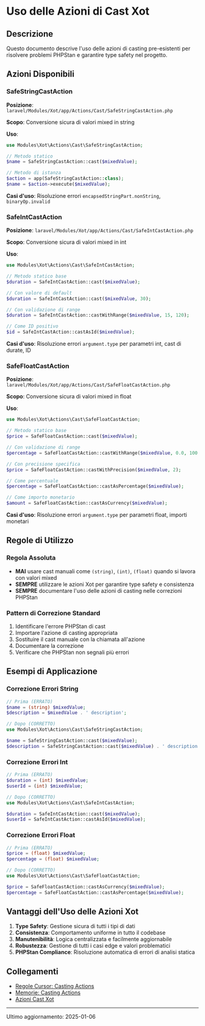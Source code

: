 # Uso delle Azioni di Cast Xot

## Descrizione
Questo documento descrive l'uso delle azioni di casting pre-esistenti per risolvere problemi PHPStan e garantire type safety nel progetto.

## Azioni Disponibili

### SafeStringCastAction
**Posizione**: `laravel/Modules/Xot/app/Actions/Cast/SafeStringCastAction.php`

**Scopo**: Conversione sicura di valori mixed in string

**Uso**:
```php
use Modules\Xot\Actions\Cast\SafeStringCastAction;

// Metodo statico
$name = SafeStringCastAction::cast($mixedValue);

// Metodo di istanza
$action = app(SafeStringCastAction::class);
$name = $action->execute($mixedValue);
```

**Casi d'uso**: Risoluzione errori `encapsedStringPart.nonString`, `binaryOp.invalid`

### SafeIntCastAction
**Posizione**: `laravel/Modules/Xot/app/Actions/Cast/SafeIntCastAction.php`

**Scopo**: Conversione sicura di valori mixed in int

**Uso**:
```php
use Modules\Xot\Actions\Cast\SafeIntCastAction;

// Metodo statico base
$duration = SafeIntCastAction::cast($mixedValue);

// Con valore di default
$duration = SafeIntCastAction::cast($mixedValue, 30);

// Con validazione di range
$duration = SafeIntCastAction::castWithRange($mixedValue, 15, 120);

// Come ID positivo
$id = SafeIntCastAction::castAsId($mixedValue);
```

**Casi d'uso**: Risoluzione errori `argument.type` per parametri int, cast di durate, ID

### SafeFloatCastAction
**Posizione**: `laravel/Modules/Xot/app/Actions/Cast/SafeFloatCastAction.php`

**Scopo**: Conversione sicura di valori mixed in float

**Uso**:
```php
use Modules\Xot\Actions\Cast\SafeFloatCastAction;

// Metodo statico base
$price = SafeFloatCastAction::cast($mixedValue);

// Con validazione di range
$percentage = SafeFloatCastAction::castWithRange($mixedValue, 0.0, 100.0);

// Con precisione specifica
$price = SafeFloatCastAction::castWithPrecision($mixedValue, 2);

// Come percentuale
$percentage = SafeFloatCastAction::castAsPercentage($mixedValue);

// Come importo monetario
$amount = SafeFloatCastAction::castAsCurrency($mixedValue);
```

**Casi d'uso**: Risoluzione errori `argument.type` per parametri float, importi monetari

## Regole di Utilizzo

### Regola Assoluta
- **MAI** usare cast manuali come `(string)`, `(int)`, `(float)` quando si lavora con valori mixed
- **SEMPRE** utilizzare le azioni Xot per garantire type safety e consistenza
- **SEMPRE** documentare l'uso delle azioni di casting nelle correzioni PHPStan

### Pattern di Correzione Standard
1. Identificare l'errore PHPStan di cast
2. Importare l'azione di casting appropriata
3. Sostituire il cast manuale con la chiamata all'azione
4. Documentare la correzione
5. Verificare che PHPStan non segnali più errori

## Esempi di Applicazione

### Correzione Errori String
```php
// Prima (ERRATO)
$name = (string) $mixedValue;
$description = $mixedValue . ' description';

// Dopo (CORRETTO)
use Modules\Xot\Actions\Cast\SafeStringCastAction;

$name = SafeStringCastAction::cast($mixedValue);
$description = SafeStringCastAction::cast($mixedValue) . ' description';
```

### Correzione Errori Int
```php
// Prima (ERRATO)
$duration = (int) $mixedValue;
$userId = (int) $mixedValue;

// Dopo (CORRETTO)
use Modules\Xot\Actions\Cast\SafeIntCastAction;

$duration = SafeIntCastAction::cast($mixedValue);
$userId = SafeIntCastAction::castAsId($mixedValue);
```

### Correzione Errori Float
```php
// Prima (ERRATO)
$price = (float) $mixedValue;
$percentage = (float) $mixedValue;

// Dopo (CORRETTO)
use Modules\Xot\Actions\Cast\SafeFloatCastAction;

$price = SafeFloatCastAction::castAsCurrency($mixedValue);
$percentage = SafeFloatCastAction::castAsPercentage($mixedValue);
```

## Vantaggi dell'Uso delle Azioni Xot

1. **Type Safety**: Gestione sicura di tutti i tipi di dati
2. **Consistenza**: Comportamento uniforme in tutto il codebase
3. **Manutenibilità**: Logica centralizzata e facilmente aggiornabile
4. **Robustezza**: Gestione di tutti i casi edge e valori problematici
5. **PHPStan Compliance**: Risoluzione automatica di errori di analisi statica

## Collegamenti
- [Regole Cursor: Casting Actions](.cursor/rules/casting-actions-rule.mdc)
- [Memorie: Casting Actions](.cursor/memories/casting-actions.mdc)
- [Azioni Cast Xot](../../laravel/Modules/Xot/app/Actions/Cast/)

---
Ultimo aggiornamento: 2025-01-06
